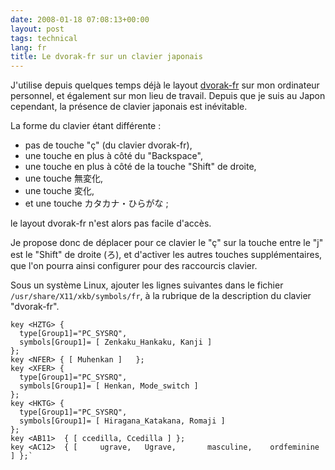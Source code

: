 ```yaml
---
date: 2008-01-18 07:08:13+00:00
layout: post
tags: technical
lang: fr
title: Le dvorak-fr sur un clavier japonais
---
```


J'utilise depuis quelques temps déjà le layout [dvorak-fr](/2007/03/04/le-clavier-dvorak-fr.html) sur mon ordinateur personnel, et également sur mon lieu de travail. Depuis que je suis au Japon cependant, la présence de clavier japonais est inévitable.

La forme du clavier étant différente :

- pas de touche "ç" (du clavier dvorak-fr),
- une touche en plus à côté du "Backspace",
- une touche en plus à côté de la touche "Shift" de droite,
- une touche 無変化,
- une touche 変化,
- et une touche カタカナ・ひらがな ;


le layout dvorak-fr n'est alors pas facile d'accès.

Je propose donc de déplacer pour ce clavier le "ç" sur la touche entre le "j" est le "Shift" de droite (ろ), et d'activer les autres touches supplémentaires, que l'on pourra ainsi configurer pour des raccourcis clavier.

Sous un système Linux, ajouter les lignes suivantes dans le fichier `/usr/share/X11/xkb/symbols/fr`, à la rubrique de la description du clavier "dvorak-fr".

```
key <HZTG> {
  type[Group1]="PC_SYSRQ",
  symbols[Group1]= [ Zenkaku_Hankaku, Kanji ]
};
key <NFER> { [ Muhenkan ]   };
key <XFER> {
  type[Group1]="PC_SYSRQ",
  symbols[Group1]= [ Henkan, Mode_switch ]
};
key <HKTG> {
  type[Group1]="PC_SYSRQ",
  symbols[Group1]= [ Hiragana_Katakana, Romaji ]
};
key <AB11>  { [ ccedilla, Ccedilla ] };
key <AC12>  { [     ugrave,   Ugrave,       masculine,    ordfeminine ] };`
```
